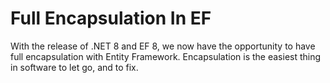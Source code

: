 # Full Encapsulation In EF

With the release of .NET 8 and EF 8, we now have the opportunity to have full encapsulation with Entity Framework. Encapsulation is the easiest thing in software to let go, and to fix.
